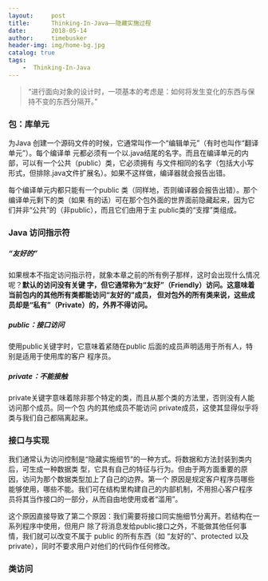 ```yaml
---
layout:     post
title:      Thinking-In-Java——隐藏实施过程
date:       2018-05-14
author:     timebusker
header-img: img/home-bg.jpg
catalog: true
tags:
    -  Thinking-In-Java 
---
```


>  “进行面向对象的设计时，一项基本的考虑是：如何将发生变化的东西与保持不变的东西分隔开。”

### 包：库单元
为Java 创建一个源码文件的时候，它通常叫作一个“编辑单元”（有时也叫作“翻译单元”）。每个编译单
元都必须有一个以.java结尾的名字。而且在编译单元的内部，可以有一个公共（public）类，它必须拥有
与文件相同的名字（包括大小写形式，但排除.java文件扩展名）。如果不这样做，编译器就会报告出错。    


每个编译单元内都只能有一个public 类（同样地，否则编译器会报告出错）。那个编译单元剩下的类（如果
有的话）可在那个包外面的世界面前隐藏起来，因为它们并非“公共”的（非public），而且它们由用于主
public类的“支撑”类组成。   

###  Java 访问指示符  

##### “友好的”  
如果根本不指定访问指示符，就象本章之前的所有例子那样，这时会出现什么情况呢？**默认的访问没有关键
字，但它通常称为“友好”（Friendly）访问。这意味着当前包内的其他所有类都能访问“友好的”成员，
但对包外的所有类来说，这些成员却是“私有”（Private）的，外界不得访问。**    

##### public：接口访问
使用public关键字时，它意味着紧随在public 后面的成员声明适用于所有人，特别是适用于使用库的客户
程序员。

##### private：不能接触
private关键字意味着除非那个特定的类，而且从那个类的方法里，否则没有人能访问那个成员。同一个包
内的其他成员不能访问 private成员，这使其显得似乎将类与我们自己都隔离起来。   

### 接口与实现  
我们通常认为访问控制是“隐藏实施细节”的一种方式。将数据和方法封装到类内后，可生成一种数据类
型，它具有自己的特征与行为。但由于两方面重要的原因，访问为那个数据类型加上了自己的边界。第一个
原因是规定客户程序员哪些能够使用，哪些不能。我们可在结构里构建自己的内部机制，不用担心客户程序
员将其当作接口的一部分，从而自由地使用或者“滥用”。    

这个原因直接导致了第二个原因：我们需要将接口同实施细节分离开。若结构在一系列程序中使用，但用户
除了将消息发给public接口之外，不能做其他任何事情，我们就可以改变不属于 public 的所有东西（如
“友好的”、protected 以及private），同时不要求用户对他们的代码作任何修改。    

###  类访问  














